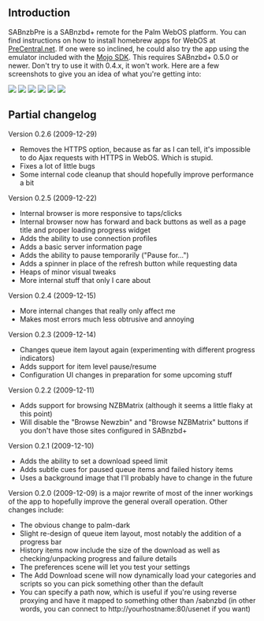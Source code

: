 Introduction
------------

SABnzbPre is a SABnzbd+ remote for the Palm WebOS platform. You can find instructions on how to install homebrew apps for WebOS at [PreCentral.net](http://www.precentral.net/how-to-install-homebrew-apps). If one were so inclined, he could also try the app using the emulator included with the [Mojo SDK](http://developer.palm.com/index.php?option=com_ajaxregister&view=register&sdkdownload). This requires SABnzbd+ 0.5.0 or newer. Don't try to use it with 0.4.x, it won't work. Here are a few screenshots to give you an idea of what you're getting into:

![](http://dl.dropbox.com/u/282415/SABnzbPre/0.2.5-queue.png) ![](http://dl.dropbox.com/u/282415/SABnzbPre/0.2.5-history.png) ![](http://dl.dropbox.com/u/282415/SABnzbPre/0.2.5-add-nzb.png)
![](http://dl.dropbox.com/u/282415/SABnzbPre/0.2.5-nzb-browser.png) ![](http://dl.dropbox.com/u/282415/SABnzbPre/0.2.5-connections.png) ![](http://dl.dropbox.com/u/282415/SABnzbPre/0.2.5-server-info.png)

Partial changelog
-----------------

Version 0.2.6 (2009-12-29)
 * 	Removes the HTTPS option, because as far as I can tell, it's impossible to do Ajax requests with HTTPS in WebOS. Which is stupid.
 * 	Fixes a lot of little bugs
 * 	Some internal code cleanup that should hopefully improve performance a bit

Version 0.2.5 (2009-12-22)
 * 	Internal browser is more responsive to taps/clicks 
 * 	Internal browser now has forward and back buttons as well as a page title and proper loading progress widget
 * 	Adds the ability to use connection profiles  
 * 	Adds a basic server information page
 * 	Adds the ability to pause temporarily ("Pause for...")
 * 	Adds a spinner in place of the refresh button while requesting data
 * 	Heaps of minor visual tweaks
 * 	More internal stuff that only I care about

Version 0.2.4 (2009-12-15)
 * 	More internal changes that really only affect me
 * 	Makes most errors much less obtrusive and annoying

Version 0.2.3 (2009-12-14)
 * 	Changes queue item layout again (experimenting with different progress indicators)
 * 	Adds support for item level pause/resume
 * 	Configuration UI changes in preparation for some upcoming stuff

Version 0.2.2 (2009-12-11)
 * 	Adds support for browsing NZBMatrix (although it seems a little flaky at this point)
 * 	Will disable the "Browse Newzbin" and "Browse NZBMatrix" buttons if you don't have those sites configured in SABnzbd+

Version 0.2.1 (2009-12-10)
 * 	Adds the ability to set a download speed limit
 * 	Adds subtle cues for paused queue items and failed history items
 * 	Uses a background image that I'll probably have to change in the future

Version 0.2.0 (2009-12-09) is a major rewrite of most of the inner workings of the app to hopefully improve the general overall operation. Other changes include:
 * 	The obvious change to palm-dark
 * 	Slight re-design of queue item layout, most notably the addition of a progress bar
 * 	History items now include the size of the download as well as checking/unpacking progress and failure details
 * 	The preferences scene will let you test your settings
 * 	The Add Download scene will now dynamically load your categories and scripts so you can pick something other than the default
 * 	You can specify a path now, which is useful if you're using reverse proxying and have it mapped to something other than /sabnzbd (in other words, you can connect to http://yourhostname:80/usenet if you want)

